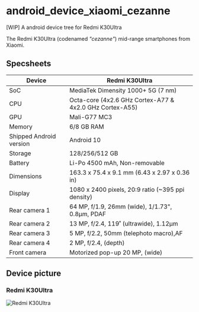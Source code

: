 # android_device_xiaomi_cezanne
[WIP] A android device tree for Redmi K30Ultra

The Redmi K30Ultra (codenamed _"cezanne"_) mid-range smartphones from Xiaomi.

## Specsheets

| Device                  | Redmi K30Ultra                                                             |
| ----------------------- | -------------------------------------------------------------------------- |
| SoC                     | MediaTek Dimensity 1000+ 5G (7 nm)                                         |
| CPU                     | Octa-core (4x2.6 GHz Cortex-A77 & 4x2.0 GHz Cortex-A55)                    |
| GPU                     | Mali-G77 MC3                                                               |
| Memory                  | 6/8 GB RAM                                                                 |
| Shipped Android version | Android 10                                                                 |
| Storage                 | 128/256/512 GB                                                             |
| Battery                 | Li-Po 4500 mAh, Non-removable                                              |
| Dimensions              | 163.3 x 75.4 x 9.1 mm (6.43 x 2.97 x 0.36 in)                              |
| Display                 | 1080 x 2400 pixels, 20:9 ratio (~395 ppi density)                          |
| Rear camera 1           | 64 MP, f/1.9, 26mm (wide), 1/1.73", 0.8µm, PDAF                            |
| Rear camera 2           | 13 MP, f/2.4, 119˚ (ultrawide), 1.12µm                                     |
| Rear camera 3           | 5 MP, f/2.2, 50mm (telephoto macro),AF                                     |
| Rear camera 4           | 2 MP, f/2.4, (depth)                                                       |
| Front camera            | Motorized pop-up 20 MP, (wide)                                             |

## Device picture
### Redmi K30Ultra
![Redmi K30Ultra](https://fdn2.gsmarena.com/vv/pics/xiaomi/xiaomi-redmi-k30-ultra-2.jpg)